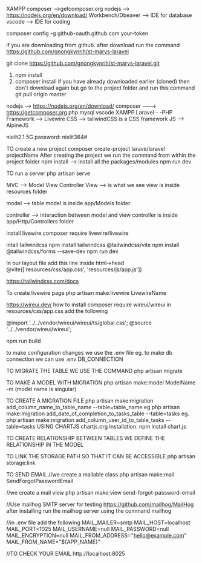 XAMPP
composer -->getcomposer.org
nodejs --> https://nodejs.org/en/download/
Workbench/Dbeaver --> IDE for database
vscode --> IDE for coding

composer config -g github-oauth.github.com your-token

if you are downloading from github. after download run the command
https://github.com/gnongkynrih/st-marys-laravel

git clone https://github.com/gnongkynrih/st-marys-laravel.git

1. npm install
2. composer install
   if you have already downloaded earlier (cloned)
   then don't download again but go to the project folder and run this command
   git pull origin master

nodejs --> https://nodejs.org/en/download/
composer ---> https://getcomposer.org
php
mysql
vscode
XAMPP
Laravel - -PHP Framework
--> Livewire
CSS --> tailwindCSS is a CSS framework
JS --> AlpineJS

nielit2.1 5G
password: nielit364#

TO create a new project
composer create-project larave/laravel projectName
After creating the project we run the command from within the project folder
npm install --> install all the packages/modules
npm run dev

TO run a server
php artisan serve

MVC --> Model View Controller
View --> is what we see
view is inside resources folder

model --> table
model is inside app/Models folder

controller --> interaction between model and view
controller is inside app/Http/Controllers folder

install livewire
composer require livewire/livewire

intall tailwindcss
npm install tailwindcss @tailwindcss/vite
npm install @tailwindcss/forms --save-dev
npm run dev

In our layout file add this line inside html->head
@vite(['resources/css/app.css', 'resources/js/app.js'])

https://tailwindcss.com/docs

To create livewire page
php artisan make:livewire LivewireName

https://wireui.dev/
how to install
composer require wireui/wireui
in resources/css/app.css add the following

@import '../../vendor/wireui/wireui/ts/global.css';
@source '../../vendor/wireui/wireui';

npm run build

to make configuration changes we use the .env file
eg. to make db connection we can use .env
DB_CONNECTION

TO MIGRATE THE TABLE WE USE THE COMMAND
php artisan migrate

TO MAKE A MODEL WITH MIGRATION
php artisan make:model ModelName -m
(model name is singular)

TO CREATE A MIGRATION FILE
php artisan make:migration add_column_name_to_table_name --table=table_name
eg php artisan make:migration add_date_of_completion_to_tasks_table --table=tasks
eg. php artisan make:migration add_column_user_id_to_table_tasks --table=tasks
USING CHARTJS
chartjs.org
Installation:
npm install chart.js

TO CREATE RELATIONSHIP BETWEEN TABLES WE DEFINE THE RELATIONSHIP IN THE MODEL

TO LINK THE STORAGE PATH SO THAT IT CAN BE ACCESSIBLE
php artisan storage:link

TO SEND EMAIL
//we create a mailable class
php artisan make:mail SendForgotPasswordEmail

//we create a mail view
php artisan make:view send-forgot-password-email

//Use mailhog SMTP server for testing
https://github.com/mailhog/MailHog
after installing run the mailhog server using the command
mailhog

//in .env file add the following
MAIL_MAILER=smtp
MAIL_HOST=localhost
MAIL_PORT=1025
MAIL_USERNAME=null
MAIL_PASSWORD=null
MAIL_ENCRYPTION=null
MAIL_FROM_ADDRESS="hello@example.com"
MAIL_FROM_NAME="${APP_NAME}"

//TO CHECK YOUR EMAIL
http://localhost:8025
